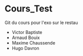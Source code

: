 # Cours_Test
Git du cours pour l'exo sur le restau

* Victor Baptiste
* Arnaud Bouix
* Maxime Chaussende
* Hugo Davron
